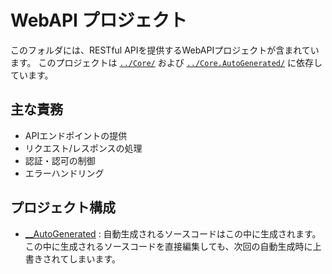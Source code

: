 # WebAPI プロジェクト
このフォルダには、RESTful APIを提供するWebAPIプロジェクトが含まれています。
このプロジェクトは [`../Core/`](../Core/) および [`../Core.AutoGenerated/`](../Core.AutoGenerated/) に依存しています。

## 主な責務

- APIエンドポイントの提供
- リクエスト/レスポンスの処理
- 認証・認可の制御
- エラーハンドリング

## プロジェクト構成
- [__AutoGenerated](./__AutoGenerated/) : 自動生成されるソースコードはこの中に生成されます。この中に生成されるソースコードを直接編集しても、次回の自動生成時に上書きされてしまいます。
